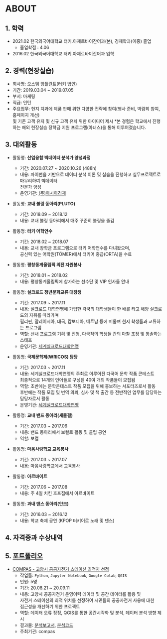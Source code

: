 # ABOUT

## 1. 학력
- 2021.02 한국외국어대학교 터키.아제르바이잔어과(본), 경제학과(이중) 졸업
  + 졸업학점 : 4.06
- 2016.02 한국외국어대학교 터키.아제르바이잔어과 입학

## 2. 경력(현장실습)
- 회사명: 오스템 임플란트(터키 법인)
- 기간: 2019.03.04 ~ 2019.07.05
- 부서: 마케팅
- 직급: 인턴
- 주요업무: 현지 치과에 제품 판매 위한 다양한 전략에 참여(행사 준비, 박람회 참여, 홈페이지 개선)   
및 기존 고객 유지 및 신규 고객 유치 위한 아이디어 제시
*본 경험은 학교에서 진행하는 해외 현장실습 장학금 지원 프로그램(아너스)을 통해 이루어졌습니다.

## 3. 대외활동
- 활동명: **산업융합 빅데이터 분석가 양성과정**
  + 기간: 2020.07.27 ~ 2020.10.26 (488h)
  + 내용: 파이썬을 기반으로 데이터 분석 이론 및 실습을 진행하고 실무프로젝트로 마무리하여 빅데이터  
  전문가 양성
  + 운영기관: [(주)아시아경제](https://asiaehr.modoo.at/)
  
- 활동명: **교내 볼링 동아리(PLUTO)**
  + 기간: 2018.09 ~ 2018.12
  + 내용: 교내 볼링 동아리에서 매주 꾸준히 볼링을 즐김
  
- 활동명: **터키 어학연수**
  + 기간: 2018.02 ~ 2018.07
  + 내용: 교내 장학금 프로그램으로 터키 어학연수를 다녀왔으며,  
  공신력 있는 어학원(TÖMER)에서 터키어 중급(ORTA)을 수료
 
- 활동명: **평창동계올림픽 의전 자원봉사**
  + 기간: 2018.01 ~ 2018.02
  + 내용: 평창동계올림픽에 참가하는 선수단 및 VIP 인사들 안내
  
- 활동명: **실크로드 청년문화교류 대장정**
  + 기간: 2017.09 ~ 2017.11
  + 내용: 실크로드 대학연맹에 가입한 각국의 대학생들이 한 배를 타고 해양 실크로드의 자취를 따라가며  
  필리핀, 말레이시아, 태국, 캄보디아, 베트남 등에 머물며 현지 학생들과 교류하는 프로그램
  + 역할: 선내 프로그램 기획 및 진행, 다국적의 학생들 간의 마찰 조정 및 통솔하는 스태프
  + 운영기관: [세계실크로드대학연맹](http://www.sun-silkroadia.org/)
  
- 활동명: **국제문학제(WRICOS) 담당**
  + 기간: 2017.03 ~ 2017.11
  + 내용: 세계실크로드대학연맹의 주최로 이루어진 다국어 문학 작품 콘테스트  
  최종적으로 14개의 언어들로 구성된 40여 개의 작품들이 모집됨
  + 역할: 초반에는 문학콘테스트 작품 모집을 위해 홍보하는 서포터즈로서 활동  
  후반에는 작품 모집 및 번역 의뢰, 심사 및 책 출간 등 전반적인 업무를 담당하는 담당자로서 활동
  + 운영기관: [세계실크로드대학연맹](http://www.sun-silkroadia.org/)
 
- 활동명: **교내 밴드 동아리(새물결)**
  + 기간: 2017.03 ~ 2017.06
  + 내용: 밴드 동아리에서 보컬로 활동 및 클럽 공연
  + 역할: 보컬
  
- 활동명: **마음사랑학교 교육봉사**
  + 기간: 2017.03 ~ 2017.07
  + 내용: 마음사랑학교에서 교육봉사
  
- 활동명: **아르바이트**
  + 기간: 2017.06 ~ 2017.08
  + 내용: 주 4일 치킨 호프집에서 아르바이트
 
- 활동명: **과내 댄스 동아리(얀크)**
  + 기간: 2016.03 ~ 2016.12
  + 내용: 학교 축제 공연 (KPOP 터키어로 노래 및 댄스)

## 4. 자격증과 수상내역

## 5. [포트폴리오](https://github.com/hanna-joo/)
- [COMPAS - 고양시 공공자전거 스테이션 최적지 선정](https://github.com/hanna-joo/contest/tree/master/Goyang_Public_Bicycle_Station)
  + 작업툴: `Python`, `Jupyter Notebook`, `Google Colab`, `QGIS`
  + 인원: 5명
  + 기간: 20.08.21 ~ 20.09.11
  + 내용: 고양시 공공자전거 운영이력 데이터 및 공간 데이터를 활용 및  
  자전거 스테이션의 최적 위치를 선정하여 시민들의 공공자전거 사용에 대한  
  접근성을 개선하기 위한 프로젝트
  + 역할: 데이터 오류 정정, QGIS를 통한 공간시각화 및 분석, 데이터 분석 방향 제시 
  + 결과물: [분석보고서](https://github.com/hanna-joo/project/blob/master/Goyang_Public_Bicycle_Station/%ED%94%BC%ED%94%84%ED%8B%B4%EC%9D%84%ED%83%84%EB%AC%B8%EB%8F%8C%EC%9D%B4_final_report.pdf), [분석코드](https://github.com/hanna-joo/project/blob/master/Goyang_Public_Bicycle_Station/%ED%94%BC%ED%94%84%ED%8B%B4%EC%9D%84%ED%83%84%EB%AC%B8%EB%8F%8C%EC%9D%B4_final_code.ipynb)
  + 주최기관: compas
